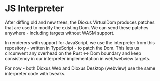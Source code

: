 # JS Interpreter

After diffing old and new trees, the Dioxus VirtualDom produces patches that are used to modify the existing Dom. We can send these patches anywhere - including targets without WASM support.

In renderers with support for JavaScript, we use the interpreter from this repository - written in TypeScript - to patch the Dom. This lets us circumvent any overhead on the Rust <-> Dom boundary and keep consistency in our interpreter implementation in web/webview targets.


For now - both Dioxus Web and Dioxus Desktop (webview) use the same interpreter code with tweaks.
